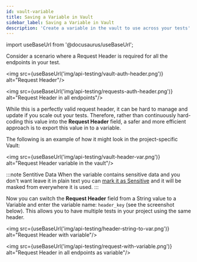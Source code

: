 ```yaml
---
id: vault-variable
title: Saving a Variable in Vault
sidebar_label: Saving a Variable in Vault
description: 'Create a variable in the vault to use across your tests'
---
```


import useBaseUrl from '@docusaurus/useBaseUrl';

Consider a scenario where a Request Header is required for all the endpoints in your test.

<img src={useBaseUrl('img/api-testing/vault-auth-header.png')} alt="Request Header"/>

<img src={useBaseUrl('img/api-testing/requests-auth-header.png')} alt="Request Header in all endpoints"/>

While this is a perfectly valid request header, it can be hard to manage and update if you scale out your tests. Therefore, rather than continuously hard-coding this value into the **Request Header** field, a safer and more efficient approach is to export this value in to a variable.

The following is an example of how it might look in the project-specific Vault:

<img src={useBaseUrl('img/api-testing/vault-header-var.png')} alt="Request Header variable in the vault"/>

:::note Sentitive Data
When the variable contains sensitive data and you don't want leave it in plain text you can [mark it as Sensitive](/api-testing/vault/#mark-variables-as-sensitive) and it will be masked from everywhere it is used.
:::

Now you can switch the **Request Header** field from a String value to a Variable and enter the variable name: `header_key` (see the screenshot below). This allows you to have multiple tests in your project using the same header.

<img src={useBaseUrl('img/api-testing/header-string-to-var.png')} alt="Request Header with variable"/>

<img src={useBaseUrl('img/api-testing/request-with-variable.png')} alt="Request Header in all endpoints as variable"/>
